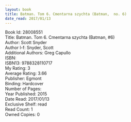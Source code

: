 ```yaml
---
layout: book
title: Batman. Tom 6. Cmentarna szychta (Batman,  no. 6)
date_read: 2017/01/13
---
```


Book Id: 28008551<br />
Title: Batman. Tom 6. Cmentarna szychta (Batman, #6)<br />
Author: Scott Snyder<br />
Author l-f: Snyder, Scott<br />
Additional Authors: Greg Capullo<br />
ISBN: <br />
ISBN13: 9788328110717<br />
My Rating: 3<br />
Average Rating: 3.66<br />
Publisher: Egmont<br />
Binding: Hardcover<br />
Number of Pages: <br />
Year Published: 2015<br />
Date Read: 2017/01/13<br />
Exclusive Shelf: read<br />
Read Count: 1<br />
Owned Copies: 0<br />

